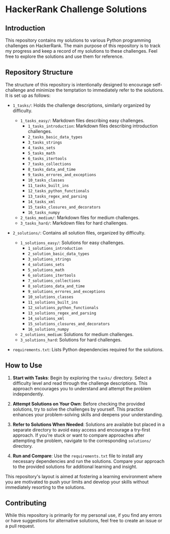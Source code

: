 # HackerRank Challenge Solutions

## Introduction
This repository contains my solutions to various Python programming challenges on HackerRank. The main purpose of this repository is to track my progress and keep a record of my solutions to these challenges. Feel free to explore the solutions and use them for reference.

## Repository Structure

The structure of this repository is intentionally designed to encourage self-challenge and minimize the temptation to immediately refer to the solutions. It is set up as follows:

- `1_tasks/`: Holds the challenge descriptions, similarly organized by difficulty.
  - `1_tasks_easy/`: Markdown files describing easy challenges.
    - `1_tasks_introduction`: Markdown files describing introduction challenges.
    - `2_tasks_basic_data_types`
    - `3_tasks_strings`
    - `4_tasks_sets`
    - `5_tasks_math`
    - `6_tasks_itertools`
    - `7_tasks_collections`
    - `8_tasks_data_and_time`
    - `9_tasks_errores_and_exceptions`
    - `10_tasks_classes`
    - `11_tasks_built_ins`
    - `12_tasks_python_functionals`
    - `13_tasks_regex_and_parsing`
    - `14_tasks_xml`
    - `15_tasks_closures_and_decorators`
    - `16_tasks_numpy`
  - `2_tasks_medium/`: Markdown files for medium challenges.
  - `3_tasks_hard/`: Markdown files for hard challenges.

- `2_solutions/`: Contains all solution files, organized by difficulty.
  - `1_solutions_easy/`: Solutions for easy challenges.
    - `1_solutions_introduction`
    - `2_solution_basic_data_types`
    - `3_solutions_strings`
    - `4_solutions_sets`
    - `5_solutions_math`
    - `6_solutions_itertools`
    - `7_solutions_collections`
    - `8_solutions_data_and_time`
    - `9_solutions_errores_and_exceptions`
    - `10_solutions_classes`
    - `11_solutions_built_ins`
    - `12_solutions_python_functionals`
    - `13_solutions_regex_and_parsing`
    - `14_solutions_xml`
    - `15_solutions_closures_and_decorators`
    - `16_solutions_numpy`
  - `2_solutions_medium`: Solutions for medium challenges.
  - `3_solutions_hard`: Solutions for hard challenges.

- `requirements.txt`: Lists Python dependencies required for the solutions.

## How to Use
1. **Start with Tasks**: Begin by exploring the `tasks/` directory. Select a difficulty level and read through the challenge descriptions. This approach encourages you to understand and attempt the problem independently.

2. **Attempt Solutions on Your Own**: Before checking the provided solutions, try to solve the challenges by yourself. This practice enhances your problem-solving skills and deepens your understanding.

3. **Refer to Solutions When Needed**: Solutions are available but placed in a separate directory to avoid easy access and encourage a try-first approach. If you're stuck or want to compare approaches after attempting the problem, navigate to the corresponding `solutions/` directory.

4. **Run and Compare**: Use the `requirements.txt` file to install any necessary dependencies and run the solutions. Compare your approach to the provided solutions for additional learning and insight.

This repository's layout is aimed at fostering a learning environment where you are motivated to push your limits and develop your skills without immediately resorting to the solutions.

## Contributing
While this repository is primarily for my personal use, if you find any errors or have suggestions for alternative solutions, feel free to create an issue or a pull request.
